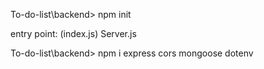 To-do-list\backend> npm init

entry point: (index.js) Server.js  

To-do-list\backend> npm i express cors mongoose dotenv